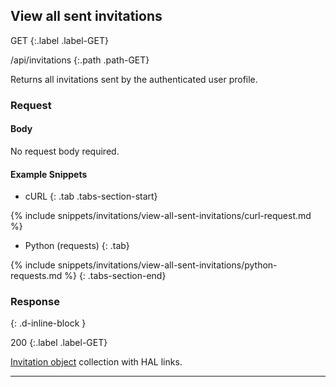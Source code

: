 ## View all sent invitations

GET
{:.label .label-GET}

/api/invitations
{:.path .path-GET}

Returns all invitations sent by the authenticated user profile.

### Request

#### Body
No request body required.

#### Example Snippets
- cURL
{: .tab .tabs-section-start}

{% include snippets/invitations/view-all-sent-invitations/curl-request.md %}

- Python (requests)
{: .tab}

{% include snippets/invitations/view-all-sent-invitations/python-requests.md %}
{: .tabs-section-end}

### Response
{: .d-inline-block }

200
{:.label .label-GET}

[Invitation object](invitations#invitation-object) collection with HAL links.

---